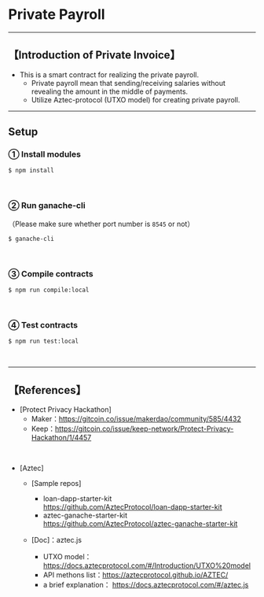 # Private Payroll

***
## 【Introduction of Private Invoice】
- This is a smart contract for realizing the private payroll.
  - Private payroll mean that sending/receiving salaries without revealing the amount in the middle of payments.
  - Utilize Aztec-protocol (UTXO model) for creating private payroll.

***

## Setup
### ① Install modules
```
$ npm install
```

<br>

### ② Run ganache-cli
（Please make sure whether port number is `8545` or not）
```
$ ganache-cli
```

<br>

### ③ Compile contracts
```
$ npm run compile:local
```

<br>

### ④ Test contracts
```
$ npm run test:local
```


&nbsp;


***

## 【References】
- [Protect Privacy Hackathon]  
  - Maker：https://gitcoin.co/issue/makerdao/community/585/4432
  - Keep：https://gitcoin.co/issue/keep-network/Protect-Privacy-Hackathon/1/4457

<br>

- [Aztec] 
  - [Sample repos]  
    - loan-dapp-starter-kit   
      https://github.com/AztecProtocol/loan-dapp-starter-kit
    - aztec-ganache-starter-kit  
      https://github.com/AztecProtocol/aztec-ganache-starter-kit
 

  - [Doc]：aztec.js
    - UTXO model：https://docs.aztecprotocol.com/#/Introduction/UTXO%20model
    - API methons list：https://aztecprotocol.github.io/AZTEC/
    - a brief explanation： https://docs.aztecprotocol.com/#/aztec.js

